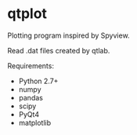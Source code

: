 # qtplot
Plotting program inspired by Spyview.

Read .dat files created by qtlab.

Requirements:
- Python 2.7+
- numpy
- pandas
- scipy
- PyQt4
- matplotlib
